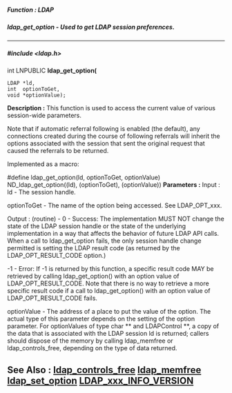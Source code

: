 ##### Function : LDAP
##### ldap_get_option - Used to get LDAP session preferences.
---
##### #include <ldap.h>
int LNPUBLIC **ldap_get_option(**

	LDAP *ld,
	int  optionToGet,
	void *optionValue);
**Description :**
This function is used to access the current value of various session-wide 
parameters.

Note that if automatic referral following is enabled (the default), any 
connections created during the course of following referrals will inherit the 
options associated with the session that sent the original request that caused 
the referrals to be returned.

Implemented as a macro:

#define ldap_get_option(ld, optionToGet, optionValue) ND_ldap_get_option((ld), 
(optionToGet), (optionValue))
**Parameters :**
Input :
ld  -  The session handle.

optionToGet  -  The name of the option being accessed.  See LDAP_OPT_xxx.

Output :
(routine)  -  0 - Success: The implementation MUST NOT change the state of the LDAP session handle or the state of the underlying implementation in a way that affects the behavior of future LDAP API calls.  When a call to ldap_get_option fails, the only session handle change permitted is setting the LDAP result code (as returned by the LDAP_OPT_RESULT_CODE option.)

-1 - Error: If -1 is returned by this function, a specific result code MAY be retrieved by calling ldap_get_option() with an option
value of LDAP_OPT_RESULT_CODE.  Note that there is no way to retrieve a more specific result code if a call to ldap_get_option() with an option
value of LDAP_OPT_RESULT_CODE fails. 


optionValue  -  The address of a place to put the value of the option. The actual type of this parameter depends on the setting of the option parameter.  For optionValues of type char ** and LDAPControl **, a copy of the data that is associated with the LDAP session ld is returned; callers should dispose of the memory by    calling ldap_memfree or ldap_controls_free, depending on the type of data returned.

**See Also :**
[ldap_controls_free](D:/md_files/ldap_controls_free.md)
[ldap_memfree](D:/md_files/ldap_memfree.md)
[ldap_set_option](D:/md_files/ldap_set_option.md)
[LDAP_xxx_INFO_VERSION](D:/md_files/LDAP_xxx_INFO_VERSION.md)
---
